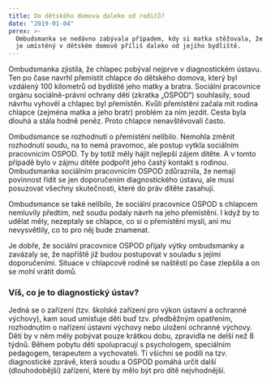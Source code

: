 ```yaml
---
title: Do dětského domova daleko od rodičů?
date: "2019-01-04"
perex: >-
  Ombudsmanka se nedávno zabývala případem, kdy si matka stěžovala, že její syn
  je umístěný v dětském domově příliš daleko od jejího bydliště.
---
```


<p>Ombudsmanka zjistila, že chlapec pobýval nejprve v diagnostickém ústavu. Ten po čase navrhl přemístit chlapce do dětského domova, který byl vzdálený 100 kilometrů od bydliště jeho matky a bratra. Sociální pracovnice orgánu sociálně-právní ochrany dětí (zkratka „OSPOD“) souhlasily, soud návrhu vyhověl a chlapec byl přemístěn. Kvůli přemístění začala mít rodina chlapce (zejména matka a jeho bratr) problém za ním jezdit. Cesta byla dlouhá a stála hodně peněz. Proto chlapce nenavštěvovali často.</p><p>Ombudsmance se rozhodnutí o přemístění nelíbilo. Nemohla změnit rozhodnutí soudu, na to nemá pravomoc, ale postup vytkla sociálním pracovnicím OSPOD. Ty by totiž měly hájit nejlepší zájem dítěte. A v tomto případě bylo v zájmu dítěte podpořit jeho častý kontakt s rodinou. Ombudsmanka sociálním pracovnicím OSPOD zdůraznila, že nemají povinnost řídit se jen doporučením diagnostického ústavu, ale musí posuzovat všechny skutečnosti, které do práv dítěte zasahují.</p><p>Ombudsmance se také nelíbilo, že sociální pracovnice OSPOD s chlapcem nemluvily předtím, než soudu podaly návrh na jeho přemístění. I když  by to udělat měly, nezeptaly se chlapce, co si o přemístění myslí, ani mu nevysvětlily, co to pro něj bude znamenat. </p><p>Je dobře, že sociální pracovnice OSPOD přijaly výtky ombudsmanky a zavázaly se, že napříště již budou postupovat v souladu s jejími doporučeními. Situace v chlapcově rodině se naštěstí po čase zlepšila a on se mohl vrátit domů. </p><h3>Víš, co je to diagnostický ústav?</h3><p>Jedná se o zařízení (tzv. školské zařízení pro výkon ústavní a ochranné výchovy), kam soud umisťuje děti buď tzv. předběžným opatřením, rozhodnutím o nařízení ústavní výchovy nebo uložení ochranné výchovy. Děti by v něm měly pobývat pouze krátkou dobu, zpravidla ne delší než 8 týdnů. Během pobytu děti spolupracují s psychologem, speciálním pedagogem, terapeutem a vychovateli. Ti všichni se podílí na tzv. diagnostické zprávě, která soudu a OSPOD pomáhá určit další (dlouhodobější) zařízení, které by mělo být pro dítě nejvhodnější.</p>
